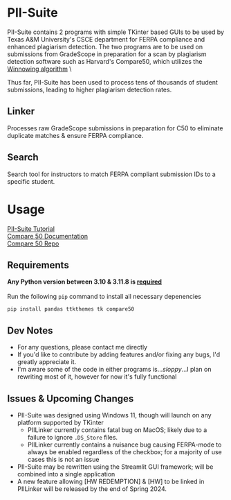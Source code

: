 # PII-Suite 
PII-Suite contains 2 programs with simple TKinter based GUIs to be used by Texas A&M University's CSCE department for FERPA compliance and enhanced plagiarism detection. The two programs are to be used on submissions from GradeScope in preparation for a scan by plagiarism detection software such as Harvard's Compare50, which utilizes the [Winnowing algorithm](chrome-extension://efaidnbmnnnibpcajpcglclefindmkaj/https://theory.stanford.edu/~aiken/publications/papers/sigmod03.pdf) \

Thus far, PII-Suite has been used to process tens of thousands of student submissions, leading to higher plagiarism detection rates.

## Linker
Processes raw GradeScope submissions in preparation for C50 to eliminate duplicate matches & ensure FERPA compliance.

## Search
Search tool for instructors to match FERPA compliant submission IDs to a specific student.

# Usage
[PII-Suite Tutorial](https://www.youtube.com/watch?v=uI7MgaCTnus) \
[Compare 50 Documentation](https://cs50.readthedocs.io/projects/compare50/en/latest/index.html) \
[Compare 50 Repo](https://cs50.readthedocs.io/projects/compare50/en/latest/index.html) 

## Requirements
**Any Python version between 3.10 & 3.11.8 is <ins>required</ins>** \
 \
Run the following ``pip`` command to install all necessary depenencies
```shell
pip install pandas ttkthemes tk compare50
```
## Dev Notes
- For any questions, please contact me directly
- If you'd like to contribute by adding features and/or fixing any bugs, I'd greatly appreciate it.
- I'm aware some of the code in either programs is...*sloppy*...I plan on rewriting most of it, however for now it's fully functional

## Issues & Upcoming Changes
- PII-Suite was designed using Windows 11, though will launch on any platform supported by TKinter
  - PIILinker currently contains fatal bug on MacOS; likely due to a failure to ignore ``.DS_Store`` files.
  - PIILinker currently contains a nuisance bug causing FERPA-mode to always be enabled regardless of the checkbox; for a majority of use cases this is not an issue
- PII-Suite may be rewritten using the Streamlit GUI framework; will be combined into a single application
- A new feature allowing [HW REDEMPTION] & [HW] to be linked in PIILinker will be released by the end of Spring 2024.
